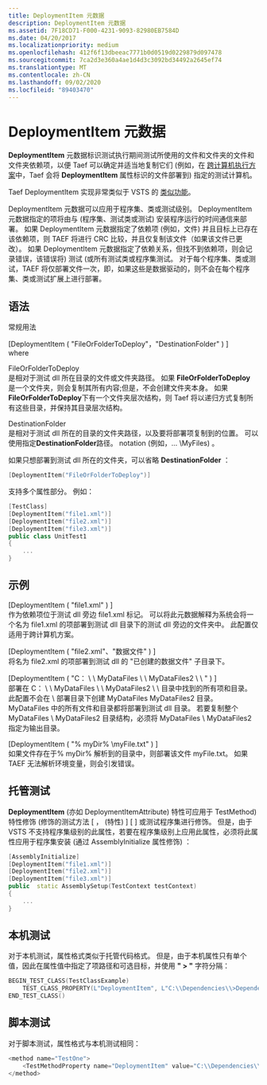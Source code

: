 ```yaml
---
title: DeploymentItem 元数据
description: DeploymentItem 元数据
ms.assetid: 7F18CD71-F000-4231-9093-82980EB7584D
ms.date: 04/20/2017
ms.localizationpriority: medium
ms.openlocfilehash: 412f6f13dbeeac7771b0d0519d0229879d097478
ms.sourcegitcommit: 7ca2d3e360a4ae1d4d3c3092bd34492a2645ef74
ms.translationtype: MT
ms.contentlocale: zh-CN
ms.lasthandoff: 09/02/2020
ms.locfileid: "89403470"
---
```

# <a name="deploymentitem-metadata"></a>DeploymentItem 元数据


**DeploymentItem** 元数据标识测试执行期间测试所使用的文件和文件夹的文件和文件夹依赖项，以便 Taef 可以确定并适当地复制它们 (例如，在 [跨计算机执行方案](cross-machine-execution.md)中，Taef 会将 **DeploymentItem** 属性标识的文件部署到) 指定的测试计算机。

Taef DeploymentItem 实现非常类似于 VSTS 的 [类似功能](/dotnet/api/microsoft.visualstudio.testtools.unittesting.deploymentitemattribute?view=mstest-net-1.2.0)。

DeploymentItem 元数据可以应用于程序集、类或测试级别。 DeploymentItem 元数据指定的项将由与 (程序集、测试类或测试) 安装程序运行的时间通信来部署。 如果 DeploymentItem 元数据指定了依赖项 (例如，文件) 并且目标上已存在该依赖项，则 TAEF 将进行 CRC 比较，并且仅复制该文件（如果该文件已更改）。 如果 DeploymentItem 元数据指定了依赖关系，但找不到依赖项，则会记录错误，该错误将) 测试 (或所有测试类或程序集测试。 对于每个程序集、类或测试，TAEF 将仅部署文件一次，即，如果这些是数据驱动的，则不会在每个程序集、类或测试扩展上进行部署。

## <a name="span-idsyntaxspanspan-idsyntaxspanspan-idsyntaxspansyntax"></a><span id="Syntax"></span><span id="syntax"></span><span id="SYNTAX"></span>语法


<span id="General_Usage_"></span><span id="general_usage_"></span><span id="GENERAL_USAGE_"></span>常规用法   

<span id="_DeploymentItem__FileOrFolderToDeploy____DestinationFolder___"></span><span id="_deploymentitem__fileorfoldertodeploy____destinationfolder___"></span><span id="_DEPLOYMENTITEM__FILEORFOLDERTODEPLOY____DESTINATIONFOLDER___"></span>\[DeploymentItem ( "FileOrFolderToDeploy"，"DestinationFolder" ) \]  
where

<span id="FileOrFolderToDeploy"></span><span id="fileorfoldertodeploy"></span><span id="FILEORFOLDERTODEPLOY"></span>FileOrFolderToDeploy  
是相对于测试 dll 所在目录的文件或文件夹路径。 如果 **FileOrFolderToDeploy** 是一个文件夹，则会复制其所有内容;但是，不会创建文件夹本身。 如果 **FileOrFolderToDeploy**下有一个文件夹层次结构，则 Taef 将以递归方式复制所有这些目录，并保持其目录层次结构。

<span id="DestinationFolder"></span><span id="destinationfolder"></span><span id="DESTINATIONFOLDER"></span>DestinationFolder  
是相对于测试 dll 所在的目录的文件夹路径，以及要将部署项复制到的位置。 可以使用指定**DestinationFolder**路径。 notation (例如，... \\MyFiles) 。

如果只想部署到测试 dll 所在的文件夹，可以省略 **DestinationFolder** ：

```cpp
[DeploymentItem("FileOrFolderToDeploy")]
```

支持多个属性部分。 例如：

```cpp
[TestClass]
[DeploymentItem("file1.xml")]
[DeploymentItem("file2.xml")]
[DeploymentItem("file3.xml")]
public class UnitTest1
{
    ...
}
```

## <a name="span-idexamplesspanspan-idexamplesspanspan-idexamplesspanexamples"></a><span id="Examples"></span><span id="examples"></span><span id="EXAMPLES"></span>示例


<span id="_deploymentitem__file1.xml___"></span><span id="_DEPLOYMENTITEM__FILE1.XML___"></span>\[DeploymentItem ( "file1.xml" ) \]  
作为依赖项位于测试 dll 旁边 file1.xml 标记。 可以将此元数据解释为系统会将一个名为 file1.xml 的项部署到测试 dll 目录下的测试 dll 旁边的文件夹中。 此配置仅适用于跨计算机方案。

<span id="_deploymentitem__file2.xml____datafiles___"></span><span id="_DEPLOYMENTITEM__FILE2.XML____DATAFILES___"></span>\[DeploymentItem ( "file2.xml"、"数据文件" ) \]  
将名为 file2.xml 的项部署到测试 dll 的 "已创建的数据文件" 子目录下。

<span id="_DeploymentItem__C___MyDataFiles__MyDataFiles2_____"></span><span id="_deploymentitem__c___mydatafiles__mydatafiles2_____"></span><span id="_DEPLOYMENTITEM__C___MYDATAFILES__MYDATAFILES2_____"></span>\[DeploymentItem ( "C： \\ \\ MyDataFiles \\ \\ MyDataFiles2 \\ \\ " ) \]  
部署在 C： \\ \\ MyDataFiles \\ \\ MyDataFiles2 \\ \\ 目录中找到的所有项和目录。 此配置不会在 \\ 部署目录下创建 MyDataFiles MyDataFiles2 目录。 MyDataFiles 中的所有文件和目录都将部署到测试 dll 目录。 若要复制整个 MyDataFiles \\ MyDataFiles2 目录结构，必须将 MyDataFiles \\ MyDataFiles2 指定为输出目录。

<span id="_deploymentitem___mydir__myfile.txt___"></span><span id="_DEPLOYMENTITEM___MYDIR__MYFILE.TXT___"></span>\[DeploymentItem ( "% myDir% \\myFile.txt" ) \]  
如果文件存在于% myDir% 解析到的目录中，则部署该文件 myFile.txt。 如果 TAEF 无法解析环境变量，则会引发错误。

## <a name="span-idmanaged_testsspanspan-idmanaged_testsspanspan-idmanaged_testsspanmanaged-tests"></a><span id="Managed_Tests"></span><span id="managed_tests"></span><span id="MANAGED_TESTS"></span>托管测试


**DeploymentItem** (亦如 DeploymentItemAttribute) 特性可应用于 TestMethod) 特性修饰 (修饰的测试方法 \[ ， (特性) \] \[ \] 或测试程序集进行修饰。 但是，由于 VSTS 不支持程序集级别的此属性，若要在程序集级别上应用此属性，必须将此属性应用于程序集安装 (通过 AssemblyInitialize 属性修饰) ：

```cpp
[AssemblyInitialize]
[DeploymentItem("file1.xml")]
[DeploymentItem("file2.xml")]
[DeploymentItem("file3.xml")]
public  static AssemblySetup(TestContext testContext)
{
    ...
}
```

## <a name="span-idnative_testsspanspan-idnative_testsspanspan-idnative_testsspannative-tests"></a><span id="Native_Tests"></span><span id="native_tests"></span><span id="NATIVE_TESTS"></span>本机测试


对于本机测试，属性格式类似于托管代码格式。 但是，由于本机属性只有单个值，因此在属性值中指定了项路径和可选目标，并使用 **" &gt; "** 字符分隔：

```cpp
BEGIN_TEST_CLASS(TestClassExample)
    TEST_CLASS_PROPERTY(L"DeploymentItem", L"C:\\Dependencies\\>Dependencies")
END_TEST_CLASS()
```

## <a name="span-idscript_testsspanspan-idscript_testsspanspan-idscript_testsspanscript-tests"></a><span id="Script_Tests"></span><span id="script_tests"></span><span id="SCRIPT_TESTS"></span>脚本测试


对于脚本测试，属性格式与本机测试相同：

```cpp
<method name="TestOne">
    <TestMethodProperty name="DeploymentItem" value="C:\\Dependencies\\>Dependencies"/>
</method>
```